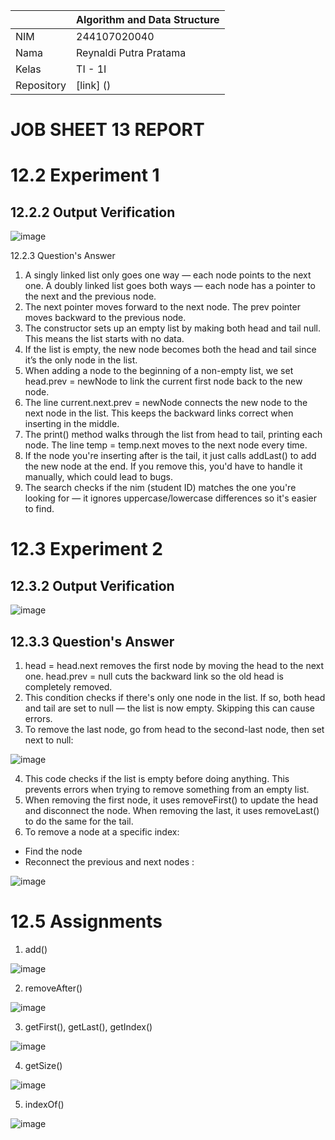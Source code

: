 |  | Algorithm and Data Structure |
|--|--|
| NIM |  244107020040|
| Nama | Reynaldi Putra Pratama |
| Kelas | TI - 1I |
| Repository | [link] ()|

# JOB SHEET 13 REPORT

# 12.2 Experiment 1

## 12.2.2 Output Verification

![image](https://github.com/user-attachments/assets/a28ef0aa-b396-42f9-84ef-a28aece75450)

12.2.3 Question's Answer
1. A singly linked list only goes one way — each node points to the next one. A doubly linked list goes both ways — each node has a pointer to the next and the previous node.
2. The next pointer moves forward to the next node. The prev pointer moves backward to the previous node.
3. The constructor sets up an empty list by making both head and tail null. This means the list starts with no data.
4. If the list is empty, the new node becomes both the head and tail since it’s the only node in the list.
5. When adding a node to the beginning of a non-empty list, we set head.prev = newNode to link the current first node back to the new node.
6. The line current.next.prev = newNode connects the new node to the next node in the list. This keeps the backward links correct when inserting in the middle.
7. The print() method walks through the list from head to tail, printing each node. The line temp = temp.next moves to the next node every time.
8. If the node you're inserting after is the tail, it just calls addLast() to add the new node at the end. If you remove this, you'd have to handle it manually, which could lead to bugs.
9. The search checks if the nim (student ID) matches the one you're looking for — it ignores uppercase/lowercase differences so it's easier to find.

# 12.3 Experiment 2

## 12.3.2 Output Verification

![image](https://github.com/user-attachments/assets/e0e53b99-41bd-4e60-bb25-93430aa0009d)

## 12.3.3 Question's Answer
1. head = head.next removes the first node by moving the head to the next one. head.prev = null cuts the backward link so the old head is completely removed.
2. This condition checks if there's only one node in the list. If so, both head and tail are set to null — the list is now empty. Skipping this can cause errors.
3. To remove the last node, go from head to the second-last node, then set next to null:

![image](https://github.com/user-attachments/assets/1e357c00-bc2e-4b41-8097-fb4cb9def603)

4. This code checks if the list is empty before doing anything. This prevents errors when trying to remove something from an empty list.
5. When removing the first node, it uses removeFirst() to update the head and disconnect the node. When removing the last, it uses removeLast() to do the same for the tail.
6. To remove a node at a specific index:
- Find the node
- Reconnect the previous and next nodes : 

![image](https://github.com/user-attachments/assets/90611b86-23d7-4753-9695-be739c532ab8)

# 12.5 Assignments
1. add()

![image](https://github.com/user-attachments/assets/d89adc3c-9fa0-41c5-b4f2-6e0957f711e9)
 
2. removeAfter()

![image](https://github.com/user-attachments/assets/5e4ed783-ed57-4ecd-818f-0e8b767eb7fe)

3. getFirst(), getLast(), getIndex()

![image](https://github.com/user-attachments/assets/ce249f86-6e34-4140-9ad2-111385e544e6)

4. getSize()

![image](https://github.com/user-attachments/assets/22c36609-59b6-45d1-afc9-9b55286773df)

   
5. indexOf()

![image](https://github.com/user-attachments/assets/1163008b-25dc-427e-bbdf-f09806a336c7)